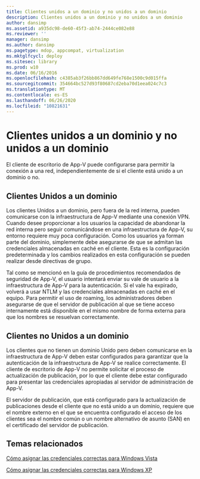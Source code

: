 ```yaml
---
title: Clientes unidos a un dominio y no unidos a un dominio
description: Clientes unidos a un dominio y no unidos a un dominio
author: dansimp
ms.assetid: a935dc98-de60-45f3-ab74-2444ce082e88
ms.reviewer: ''
manager: dansimp
ms.author: dansimp
ms.pagetype: mdop, appcompat, virtualization
ms.mktglfcycl: deploy
ms.sitesec: library
ms.prod: w10
ms.date: 06/16/2016
ms.openlocfilehash: c4385ab3f26bb867dd649fe768e1500c9d015ffa
ms.sourcegitcommit: 354664bc527d93f80687cd2eba70d1eea024c7c3
ms.translationtype: MT
ms.contentlocale: es-ES
ms.lasthandoff: 06/26/2020
ms.locfileid: "10821631"
---
```

# Clientes unidos a un dominio y no unidos a un dominio


El cliente de escritorio de App-V puede configurarse para permitir la conexión a una red, independientemente de si el cliente está unido a un dominio o no.

## Clientes Unidos a un dominio


Los clientes Unidos a un dominio, pero fuera de la red interna, pueden comunicarse con la infraestructura de App-V mediante una conexión VPN. Cuando desee proporcionar a los usuarios la capacidad de abandonar la red interna pero seguir comunicándose en una infraestructura de App-V, su entorno requiere muy poca configuración. Como los usuarios ya forman parte del dominio, simplemente debe asegurarse de que se admitan las credenciales almacenadas en caché en el cliente. Esta es la configuración predeterminada y los cambios realizados en esta configuración se pueden realizar desde directivas de grupo.

Tal como se mencionó en la guía de procedimientos recomendados de seguridad de App-V, el usuario intentará enviar su vale de usuario a la infraestructura de App-V para la autenticación. Si el vale ha expirado, volverá a usar NTLM y las credenciales almacenadas en caché en el equipo. Para permitir el uso de roaming, los administradores deben asegurarse de que el servidor de publicación al que se tiene acceso internamente está disponible en el mismo nombre de forma externa para que los nombres se resuelvan correctamente.

## Clientes no Unidos a un dominio


Los clientes que no tienen un dominio Unido pero deben comunicarse en la infraestructura de App-V deben estar configurados para garantizar que la autenticación de la infraestructura de App-V se realice correctamente. El cliente de escritorio de App-V no permite solicitar el proceso de actualización de publicación, por lo que el cliente debe estar configurado para presentar las credenciales apropiadas al servidor de administración de App-V.

El servidor de publicación, que está configurado para la actualización de publicaciones desde el cliente que no está unido a un dominio, requiere que el nombre externo en el que se encuentra configurado el acceso de los clientes sea el nombre común o un nombre alternativo de asunto (SAN) en el certificado del servidor de publicación.

## Temas relacionados


[Cómo asignar las credenciales correctas para Windows Vista](how-to-assign--the-proper-credentials-for-windows-vista.md)

[Cómo asignar las credenciales correctas para Windows XP](how-to-assign--the-proper-credentials-for-windows-xp.md)

 

 





